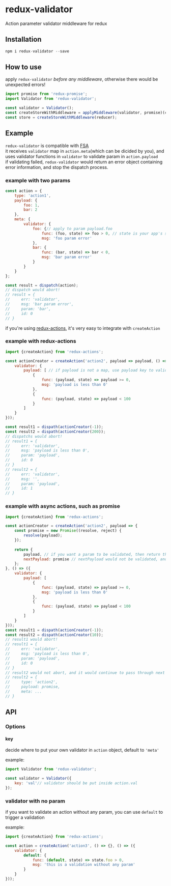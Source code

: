 # redux-validator
Action parameter validator middleware for redux

## Installation
```javascript
npm i redux-validator --save
```

## How to use

apply `redux-validator` *before any middleware*, otherwise there would be unexpected errors!
```javascript
import promise from 'redux-promise';
import Validator from 'redux-validator';

const validator = Validator();
const createStoreWithMiddleware = applyMiddleware(validator, promise)(createStore);
const store = createStoreWithMiddleware(reducer);
```

## Example
`redux-validator` is compatible with [FSA](https://github.com/acdlite/flux-standard-action)  
it receives `validator` map in `action.meta`(which can be dicided by you), and uses validator functions in `validator` to validate param in `action.payload`  
if validating failed, `redux-validator` would return an error object containing error information, and stop the dispatch process.

### example with two params
```javascript
const action = {
    type: 'action1',
    payload: {
        foo: 1,
        bar: 2
    },
    meta: {
        validator: {
            foo: {// apply to param payload.foo
                func: (foo, state) => foo > 0, // state is your app's state tree
                msg: 'foo param error'
            },
            bar: {
                func: (bar, state) => bar < 0,
                msg: 'bar param error'
            }
        }
    }
};

const result = dispatch(action);
// dispatch would abort!
// result = {
//     err: 'validator',
//     msg: 'bar param error',
//     param: 'bar',
//     id: 0
// }
```

if you're using [redux-actions](https://github.com/acdlite/redux-actions), it's very easy to integrate with `createAction`
### example with redux-actions
```javascript
import {createAction} from 'redux-actions';

const actionCreator = createAction('action2', payload => payload, () => ({
    validator: {
        payload: [ // if payload is not a map, use payload key to validate payload itself
            {
                func: (payload, state) => payload >= 0,
                msg: 'payload is less than 0'
            },
            {
                func: (payload, state) => payload < 100
            }
        ]
    }
}));

const result1 = dispath(actionCreator(-1));
const result2 = dispath(actionCreator(200));
// dispatchs would abort!
// result1 = {
//     err: 'validator',
//     msg: 'payload is less than 0',
//     param: 'payload',
//     id: 0
// }
// result2 = {
//     err: 'validator',
//     msg: '',
//     param: 'payload',
//     id: 1
// }
```

### example with async actions, such as promise
```javascript
import {createAction} from 'redux-actions';

const actionCreator = createAction('action2', payload => {
    const promise = new Promise((resolve, reject) {
        resolve(payload);    
    });
    
    return {
        payload, // if you want a param to be validated, then return this param
        nextPayload: promise // nextPayload would not be validated, and would be dispatched as next action's payload if validator all succeed
    };
}, () => ({
    validator: {
        payload: [
            {
                func: (payload, state) => payload >= 0,
                msg: 'payload is less than 0'
            },
            {
                func: (payload, state) => payload < 100
            }
        ]
    }
}));
const result1 = dispath(actionCreator(-1));
const result2 = dispath(actionCreator(10));
// result1 would abort!
// result1 = {
//     err: 'validator',
//     msg: 'payload is less than 0',
//     param: 'payload',
//     id: 0
// }
// result2 would not abort, and it would continue to pass through next middleware
// result2 = {
//     type: 'action2',
//     payload: promise,
//     meta: ...
// }
```

## API

### Options
#### key
decide where to put your own validator in `action` object, default to `'meta'`

example:
```javascript
import Validator from 'redux-validator';

const validator = Validator({
    key: 'val'// validator should be put inside action.val
});
```

### validator with no param
if you want to validate an action without any param, you can use `default` to trigger a validation

example:
```javascript
import {createAction} from 'redux-actions';

const action = createAction('action3', () => {}, () => ({
    validator: {
        default: {
            func: (default, state) => state.foo > 0,
            msg: 'this is a validation without any param'
        }
    }
}));
```
